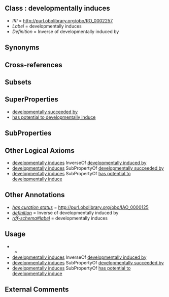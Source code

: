 
## Class : developmentally induces

 * *IRI* = http://purl.obolibrary.org/obo/RO_0002257
 * *Label* = developmentally induces
 * *Definition* = Inverse of developmentally induced by

## Synonyms


## Cross-references


## Subsets


## SuperProperties

 * [developmentally succeeded by](../../RO/86/RO_0002286.md)
 * [has potential to developmentally induce](../../RO/86/RO_0002386.md)

## SubProperties


## Other Logical Axioms

 * [developmentally induces](../../RO/57/RO_0002257.md) InverseOf [developmentally induced by](../../RO/56/RO_0002256.md)
 * [developmentally induces](../../RO/57/RO_0002257.md) SubPropertyOf [developmentally succeeded by](../../RO/86/RO_0002286.md)
 * [developmentally induces](../../RO/57/RO_0002257.md) SubPropertyOf [has potential to developmentally induce](../../RO/86/RO_0002386.md)

## Other Annotations

 * *[has curation status](../../IAO/14/IAO_0000114.md)* = http://purl.obolibrary.org/obo/IAO_0000125
 * *[definition](../../IAO/15/IAO_0000115.md)* = Inverse of developmentally induced by
 * *[rdf-schema#label](../../el/rdf-schema#label.md)* = developmentally induces

## Usage

 * -
 * [developmentally induces](../../RO/57/RO_0002257.md) InverseOf [developmentally induced by](../../RO/56/RO_0002256.md)
 * [developmentally induces](../../RO/57/RO_0002257.md) SubPropertyOf [developmentally succeeded by](../../RO/86/RO_0002286.md)
 * [developmentally induces](../../RO/57/RO_0002257.md) SubPropertyOf [has potential to developmentally induce](../../RO/86/RO_0002386.md)

## External Comments

